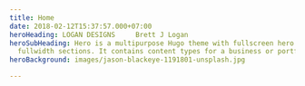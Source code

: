 ```yaml
---
title: Home
date: 2018-02-12T15:37:57.000+07:00
heroHeading: LOGAN DESIGNS     Brett J Logan
heroSubHeading: Hero is a multipurpose Hugo theme with fullscreen hero images and
  fullwidth sections. It contains content types for a business or portfolio site.
heroBackground: images/jason-blackeye-1191801-unsplash.jpg

---
```

